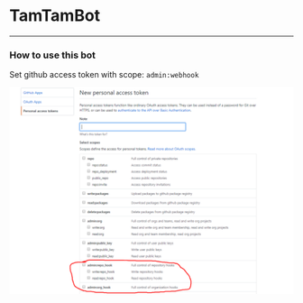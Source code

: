 # TamTamBot
---
### How to use this bot
Set github access token with scope: `admin:webhook`

![](util_data/github_screen.png)